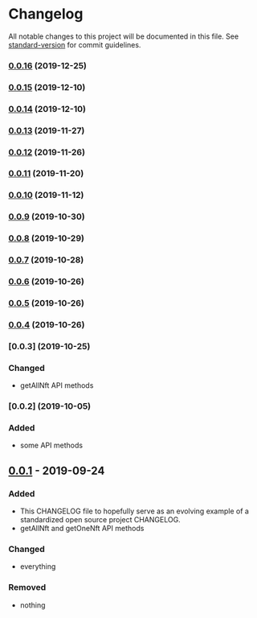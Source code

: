 # Changelog

All notable changes to this project will be documented in this file. See [standard-version](https://github.com/conventional-changelog/standard-version) for commit guidelines.

### [0.0.16](https://github.com/corestario/openmarket-sdk/compare/v0.0.15...v0.0.16) (2019-12-25)



### [0.0.15](https://github.com/corestario/openmarket-sdk/compare/v0.0.14...v0.0.15) (2019-12-10)



### [0.0.14](https://github.com/dgamingfoundation/openmarket-sdk/compare/v0.0.13...v0.0.14) (2019-12-10)



### [0.0.13](https://github.com/dgamingfoundation/openmarket-sdk/compare/v0.0.12...v0.0.13) (2019-11-27)



### [0.0.12](https://github.com/dgamingfoundation/openmarket-sdk/compare/v0.0.11...v0.0.12) (2019-11-26)



### [0.0.11](https://github.com/dgamingfoundation/openmarket-sdk/compare/v0.0.10...v0.0.11) (2019-11-20)



### [0.0.10](https://github.com/dgamingfoundation/openmarket-sdk/compare/v0.0.9...v0.0.10) (2019-11-12)



### [0.0.9](https://github.com/dgamingfoundation/openmarket-sdk/compare/v0.0.8...v0.0.9) (2019-10-30)



### [0.0.8](https://github.com/dgamingfoundation/openmarket-sdk/compare/v0.0.6...v0.0.8) (2019-10-29)



### [0.0.7](https://github.com/dgamingfoundation/openmarket-sdk/compare/v0.0.6...v0.0.7) (2019-10-28)



### [0.0.6](https://github.com/dgamingfoundation/openmarket-sdk/compare/v0.0.5...v0.0.6) (2019-10-26)



### [0.0.5](https://github.com/dgamingfoundation/openmarket-sdk/compare/v0.0.4...v0.0.5) (2019-10-26)



### [0.0.4](https://github.com/dgamingfoundation/openmarket-sdk/compare/v0.0.3...v0.0.4) (2019-10-26)



### [0.0.3] (2019-10-25)

### Changed

- getAllNft API methods

### [0.0.2] (2019-10-05)

### Added

- some API methods


## [0.0.1] - 2019-09-24

### Added

- This CHANGELOG file to hopefully serve as an evolving example of a
  standardized open source project CHANGELOG.
- getAllNft and getOneNft API methods

### Changed

- everything

### Removed

- nothing

[unreleased]: https://github.com/dgamingfoundation/dgmain-market-sdk/compare/v1.0.0...HEAD
[0.0.1]: https://github.com/dgamingfoundation/dgmain-market-sdk/releases/tag/v0.0.1
